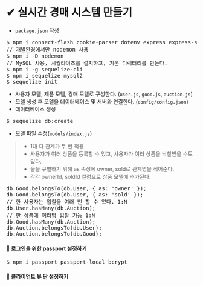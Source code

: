 # ✔ 실시간 경매 시스템 만들기
- `package.json` 작성
<pre>
$ npm i connect-flash cookie-parser dotenv express express-session morgan multer pug
// 개발환경에서만 nodemon 사용
$ npm i -D nodemon
// MySQL 사용, 시퀄라이즈를 설치하고, 기본 디렉터리를 만든다.
$ npm i -g sequelize-cli
$ npm i sequelize mysql2
$ sequelize init
</pre>
- 사용자 모델, 제품 모델, 경매 모델로 구성한다. (`user.js`, `good.js`, `auction.js`)
- 모델 생성 후 모델을 데이터베이스 및 서버와 연결한다. (`config/config.json`)
- 데이터베이스 생성
<pre>
$ sequelize db:create
</pre>
- 모델 파일 수정(`models/index.js`)
> - 1대 다 관계가 두 번 적용
> - 사용자가 여러 상품을 등록할 수 있고, 사용자가 여러 상품을 낙찰받을 수도 있다.
> - 둘을 구별하기 위해 as 속성에 owner, sold로 관계명을 적어준다.
> - 각각 ownerId, soldId 컬럼으로 상품 모델에 추가된다.
<pre>
db.Good.belongsTo(db.User, { as: 'owner' });
db.Good.belongsTo(db.User, { as: 'sold' });
// 한 사용자는 입찰을 여러 번 할 수 있다. 1:N
db.User.hasMany(db.Auction);
// 한 상품에 여러명 입찰 가능 1:N
db.Good.hasMany(db.Auction);
db.Auction.belongsTo(db.User);
db.Auction.belongsTo(db.Good);
</pre>

#### 🔸 로그인을 위한 passport 설정하기
<pre>
$ npm i passport passport-local bcrypt
</pre>
#### 🔸 클라이언트 뷰 단 설정하기
